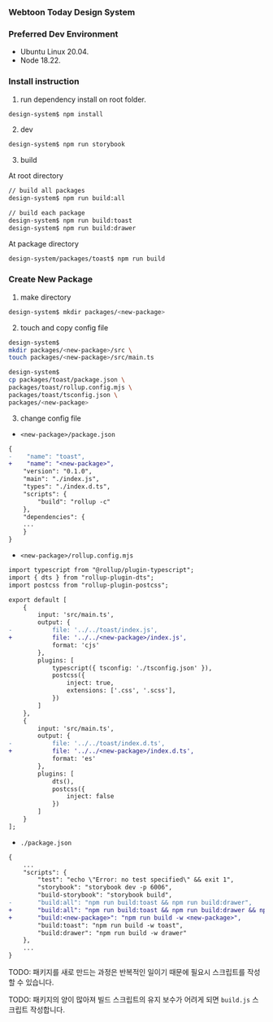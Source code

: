 ### Webtoon Today Design System

### Preferred Dev Environment

* Ubuntu Linux 20.04.
* Node 18.22.

### Install instruction

1. run dependency install on root folder. 

```bash
design-system$ npm install
```

2. dev

```bash
design-system$ npm run storybook
``` 

3. build

At root directory

```bash
// build all packages
design-system$ npm run build:all
```

```bash
// build each package
design-system$ npm run build:toast
design-system$ npm run build:drawer
```

At package directory
```bash
design-system/packages/toast$ npm run build
```

### Create New Package
1. make directory

```bash
design-system$ mkdir packages/<new-package>
```

2. touch and copy config file

```bash
design-system$ 
mkdir packages/<new-package>/src \ 
touch packages/<new-package>/src/main.ts

design-system$ 
cp packages/toast/package.json \
packages/toast/rollup.config.mjs \
packages/toast/tsconfig.json \
packages/<new-package>
```

3. change config file

- `<new-package>/package.json`

```diff
{
-    "name": "toast",
+    "name": "<new-package>",
    "version": "0.1.0",
    "main": "./index.js",
    "types": "./index.d.ts",
    "scripts": {
        "build": "rollup -c"
    },
    "dependencies": {
    ...
    }
}
```

- `<new-package>/rollup.config.mjs`

```diff
import typescript from "@rollup/plugin-typescript";
import { dts } from "rollup-plugin-dts";
import postcss from "rollup-plugin-postcss";

export default [
    {
        input: 'src/main.ts',
        output: {
-           file: '../../toast/index.js',
+           file: '../../<new-package>/index.js',
            format: 'cjs'
        },
        plugins: [
            typescript({ tsconfig: './tsconfig.json' }),
            postcss({
                inject: true,
                extensions: ['.css', '.scss'],
            })
        ]
    },
    {
        input: 'src/main.ts',
        output: {
-           file: '../../toast/index.d.ts',
+           file: '../../<new-package>/index.d.ts',
            format: 'es'
        },
        plugins: [
            dts(),
            postcss({
                inject: false
            })
        ]
    }
];
```

- `./package.json`

```diff
{
    ...
    "scripts": {
        "test": "echo \"Error: no test specified\" && exit 1",
        "storybook": "storybook dev -p 6006",
        "build-storybook": "storybook build",
-       "build:all": "npm run build:toast && npm run build:drawer",
+       "build:all": "npm run build:toast && npm run build:drawer && npm run build:<new-package>",
+       "build:<new-package>": "npm run build -w <new-package>",
        "build:toast": "npm run build -w toast",
        "build:drawer": "npm run build -w drawer"
    },
    ...
}
```

TODO: 패키지를 새로 만드는 과정은 반복적인 일이기 때문에 필요시 스크립트를 작성할 수 있습니다.

TODO: 패키지의 양이 많아져 빌드 스크립트의 유지 보수가 어려게 되면 `build.js` 스크립트 작성합니다.
